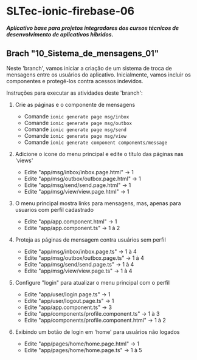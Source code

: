 # SLTec-ionic-firebase-06

__*Aplicativo base para projetos integradores dos cursos técnicos de desenvolvimento de aplicativos híbridos.*__

## Brach "10_Sistema_de_mensagens_01"

Neste 'branch', vamos iniciar a criação de um sistema de troca de mensagens entre os usuários do aplicativo. Inicialmente, vamos incluir os componentes e protegê-los contra acessos indevidos.

Instruções para executar as atividades deste 'branch':

1) Crie as páginas e o componente de mensagens

	- Comande ``ionic generate page msg/inbox``
	- Comande ``ionic generate page msg/outbox``
	- Comande ``ionic generate page msg/send``
	- Comande ``ionic generate page msg/view``
	- Comande ``ionic generate component components/message``

2) Adicione o ícone do menu principal e edite o título das páginas nas 'views'

	- Edite "app/msg/inbox/inbox.page.html" &rarr; 1
	- Edite "app/msg/outbox/outbox.page.html" &rarr; 1
	- Edite "app/msg/send/send.page.html" &rarr; 1
	- Edite "app/msg/view/view.page.html" &rarr; 1

3) O menu principal mostra links para mensagens, mas, apenas para usuarios com perfil cadastrado

	- Edite "app/app.component.html" &rarr; 1
	- Edite "app/app.component.ts" &rarr; 1 à 2

4) Proteja as páginas de mensagem contra usuários sem perfil

	- Edite "app/msg/inbox/inbox.page.ts" &rarr; 1 à 4
	- Edite "app/msg/outbox/outbox.page.ts" &rarr; 1 à 4
	- Edite "app/msg/send/send.page.ts" &rarr; 1 à 4
	- Edite "app/msg/view/view.page.ts" &rarr; 1 à 4

5) Configure "login" para atualizar o menu principal com o perfil

	- Edite "app/user/login.page.ts" &rarr; 1
	- Edite "app/user/logout.page.ts" &rarr; 1
	- Edite "app/app.component.ts" &rarr; 3
	- Edite "app/components/profile.component.ts" &rarr; 1 à 3
	- Edite "app/components/profile.component.html" &rarr; 1 à 2

6) Exibindo um botão de login em 'home' para usuários não logados

	- Edite "app/pages/home/home.page.html" &rarr; 1 
	- Edite "app/pages/home/home.page.ts" &rarr; 1 à 5